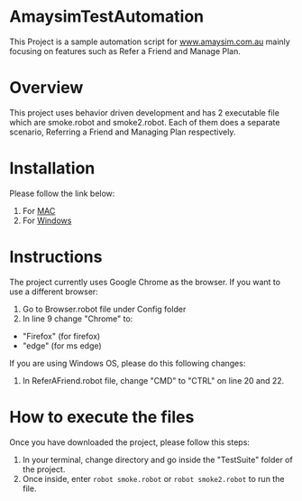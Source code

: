 # AmaysimTestAutomation
This Project is a sample automation script for www.amaysim.com.au mainly focusing on features such as Refer a Friend and Manage Plan.

# Overview
This project uses behavior driven development and has 2 executable file which are smoke.robot and smoke2.robot. Each of them does a separate scenario,
Referring a Friend and Managing Plan respectively.

# Installation
Please follow the link below:
1. For [MAC](https://www.youtube.com/watch?v=zcT8hSipe2A&list=PLenKSK9oxpLHgNm4indTzDk39LX1zI8F6&ab_channel=SoftwareTestingMentor)
2. For [Windows](https://www.youtube.com/watch?v=UbYxkUq0Hec&list=PLUDwpEzHYYLsCHiiihnwl3L0xPspL7BPG&ab_channel=SDET-QAAutomationTechie)

# Instructions
The project currently uses Google Chrome as the browser. If you want to use a different browser:
1. Go to Browser.robot file under Config folder
2. In line 9 change "Chrome" to:
- "Firefox" (for firefox)
- "edge" (for ms edge)

If you are using Windows OS, please do this following changes:
1. In ReferAFriend.robot file, change "CMD" to "CTRL" on line 20 and 22.

# How to execute the files
Once you have downloaded the project, please follow this steps:
1. In your terminal, change directory and go inside the "TestSuite" folder of the project.
2. Once inside, enter `robot smoke.robot` or `robot smoke2.robot` to run the file.
